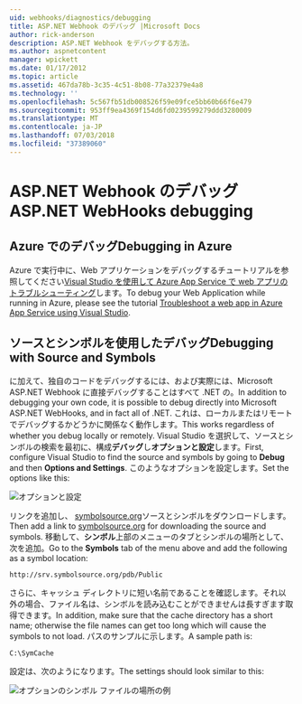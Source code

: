 ```yaml
---
uid: webhooks/diagnostics/debugging
title: ASP.NET Webhook のデバッグ |Microsoft Docs
author: rick-anderson
description: ASP.NET Webhook をデバッグする方法。
ms.author: aspnetcontent
manager: wpickett
ms.date: 01/17/2012
ms.topic: article
ms.assetid: 467da78b-3c35-4c51-8b08-77a32379e4a8
ms.technology: ''
ms.openlocfilehash: 5c567fb51db008526f59e09fce5bb60b66f6e479
ms.sourcegitcommit: 953ff9ea4369f154d6fd0239599279ddd3280009
ms.translationtype: MT
ms.contentlocale: ja-JP
ms.lasthandoff: 07/03/2018
ms.locfileid: "37389060"
---
```

# <a name="aspnet-webhooks-debugging"></a><span data-ttu-id="7c3ae-103">ASP.NET Webhook のデバッグ</span><span class="sxs-lookup"><span data-stu-id="7c3ae-103">ASP.NET WebHooks debugging</span></span>  

## <a name="debugging-in-azure"></a><span data-ttu-id="7c3ae-104">Azure でのデバッグ</span><span class="sxs-lookup"><span data-stu-id="7c3ae-104">Debugging in Azure</span></span>

<span data-ttu-id="7c3ae-105">Azure で実行中に、Web アプリケーションをデバッグするチュートリアルを参照してください[Visual Studio を使用して Azure App Service で web アプリのトラブルシューティング](https://azure.microsoft.com/documentation/articles/web-sites-dotnet-troubleshoot-visual-studio/#webserverlogs)します。</span><span class="sxs-lookup"><span data-stu-id="7c3ae-105">To debug your Web Application while running in Azure, please see the tutorial [Troubleshoot a web app in Azure App Service using Visual Studio](https://azure.microsoft.com/documentation/articles/web-sites-dotnet-troubleshoot-visual-studio/#webserverlogs).</span></span>

## <a name="debugging-with-source-and-symbols"></a><span data-ttu-id="7c3ae-106">ソースとシンボルを使用したデバッグ</span><span class="sxs-lookup"><span data-stu-id="7c3ae-106">Debugging with Source and Symbols</span></span>

<span data-ttu-id="7c3ae-107">に加えて、独自のコードをデバッグするには、および実際には、Microsoft ASP.NET Webhook に直接デバッグすることはすべて .NET の。</span><span class="sxs-lookup"><span data-stu-id="7c3ae-107">In addition to debugging your own code, it is possible to debug directly into Microsoft ASP.NET WebHooks, and in fact all of .NET.</span></span> <span data-ttu-id="7c3ae-108">これは、ローカルまたはリモートでデバッグするかどうかに関係なく動作します。</span><span class="sxs-lookup"><span data-stu-id="7c3ae-108">This works regardless of whether you debug locally or remotely.</span></span> <span data-ttu-id="7c3ae-109">Visual Studio を選択して、ソースとシンボルの検索を最初に、構成**デバッグ**し**オプションと設定**します。</span><span class="sxs-lookup"><span data-stu-id="7c3ae-109">First, configure Visual Studio to find the source and symbols by going to **Debug** and then **Options and Settings**.</span></span> <span data-ttu-id="7c3ae-110">このようなオプションを設定します。</span><span class="sxs-lookup"><span data-stu-id="7c3ae-110">Set the options like this:</span></span>

![オプションと設定](_static/SourceSymbols.png)

<span data-ttu-id="7c3ae-112">リンクを追加し、 [symbolsource.org](http://symbolsource.org)ソースとシンボルをダウンロードします。</span><span class="sxs-lookup"><span data-stu-id="7c3ae-112">Then add a link to [symbolsource.org](http://symbolsource.org) for downloading the source and symbols.</span></span> <span data-ttu-id="7c3ae-113">移動して、**シンボル**上部のメニューのタブとシンボルの場所として、次を追加。</span><span class="sxs-lookup"><span data-stu-id="7c3ae-113">Go to the **Symbols** tab of the menu above and add the following as a symbol location:</span></span>

```
http://srv.symbolsource.org/pdb/Public
```

<span data-ttu-id="7c3ae-114">さらに、キャッシュ ディレクトリに短い名前であることを確認します。それ以外の場合、ファイル名は、シンボルを読み込むことができませんは長すぎます取得できます。</span><span class="sxs-lookup"><span data-stu-id="7c3ae-114">In addition, make sure that the cache directory has a short name; otherwise the file names can get too long which will cause the symbols to not load.</span></span> <span data-ttu-id="7c3ae-115">パスのサンプルに示します。</span><span class="sxs-lookup"><span data-stu-id="7c3ae-115">A sample path is:</span></span>

```
C:\SymCache
```

<span data-ttu-id="7c3ae-116">設定は、次のようになります。</span><span class="sxs-lookup"><span data-stu-id="7c3ae-116">The settings should look similar to this:</span></span>

![オプションのシンボル ファイルの場所の例](_static/SymSource.png)
